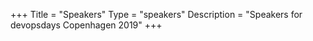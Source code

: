 +++
Title = "Speakers"
Type = "speakers"
Description = "Speakers for devopsdays Copenhagen 2019"
+++
